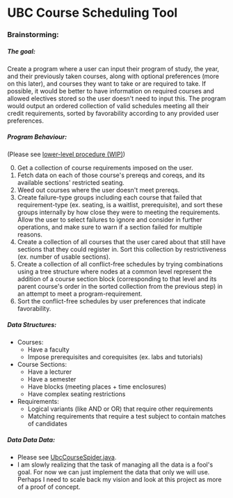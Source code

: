 # UBC Course Scheduling Tool


### Brainstorming:

##### The goal:
Create a program where a user can input their program of study, the year, and their previously taken courses, along with optional preferences (more on this later), and courses they want to take or are required to take. If possible, it would be better to have information on required courses and allowed electives stored so the user doesn't need to input this. The program would output an ordered collection of valid schedules meeting all their credit requirements, sorted by favorability according to any provided user preferences.

##### Program Behaviour:
(Please see [lower-level procedure (WIP)](Core/source/org/bse/core/registration/scheduler/SchedulerMonkey.java))

0. Get a collection of course requirements imposed on the user.
0. Fetch data on each of those course's prereqs and coreqs, and its available sections' restricted seating.
0. Weed out courses where the user doesn't meet prereqs.
0. Create failure-type groups including each course that failed that requirement-type (ex. seating, is a waitlist, prerequisite), and sort these groups internally by how close they were to meeting the requirements. Allow the user to select failures to ignore and consider in further operations, and make sure to warn if a section failed for multiple reasons.
0. Create a collection of all courses that the user cared about that still have sections that they could register in. Sort this collection by restrictiveness (ex. number of usable sections).
0. Create a collection of all conflict-free schedules by trying combinations using a tree structure where nodes at a common level represent the addition of a course section block (corresponding to that level and its parent course's order in the sorted collection from the previous step) in an attempt to meet a program-requirement.
0. Sort the conflict-free schedules by user preferences that indicate favorability.

##### Data Structures:
- Courses:
  - Have a faculty
  - Impose prerequisites and corequisites (ex. labs and tutorials)
- Course Sections:
  - Have a lecturer
  - Have a semester
  - Have blocks (meeting places + time enclosures)
  - Have complex seating restrictions
- Requirements:
  - Logical variants (like AND or OR) that require other requirements
  - Matching requirements that require a test subject to contain matches of candidates

##### Data Data Data:
- Please see [UbcCourseSpider.java](Data/source/bse/data/spider/UbcCourseSpider.java).
- I am slowly realizing that the task of managing all the data is a fool's goal. For now we can just implement the data that only we will use. Perhaps I need to scale back my vision and look at this project as more of a proof of concept.
